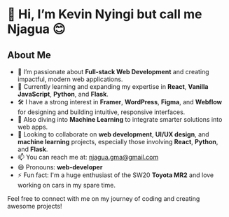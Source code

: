 
# 👋 Hi, I’m Kevin Nyingi but call me Njagua 😊

## About Me
- 👀 I’m passionate about **Full-stack Web Development** and creating impactful, modern web applications.
- 🌱 Currently learning and expanding my expertise in **React**, **Vanilla JavaScript**, **Python**, and **Flask**.
- 🛠 I have a strong interest in **Framer**, **WordPress**, **Figma**, and **Webflow** for designing and building intuitive, responsive interfaces.
- 🤖 Also diving into **Machine Learning** to integrate smarter solutions into web apps.
- 💼 Looking to collaborate on **web development**, **UI/UX design**, and **machine learning** projects, especially those involving **React**, **Python**, and **Flask**.
- 📫 You can reach me at: [njagua.gma@gmail.com](mailto:njagua.gma@gmail.com)
- 😄 Pronouns: **web-developer**
- ⚡ Fun fact: I'm a huge enthusiast of the SW20 **Toyota MR2** and love working on cars in my spare time.

Feel free to connect with me on my journey of coding and creating awesome projects!

